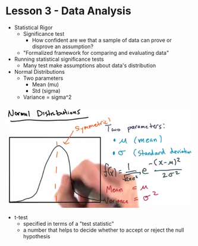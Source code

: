 # Lesson 3 - Data Analysis

* Statistical Rigor
    * Significance test
        * How confident are we that a sample of data can prove or disprove an assumption?
    * "Formalized framework for comparing and evaluating data"
* Running statistical significance tests
    * Many test make assumptions about data's distribution
* Normal Distributions
    * Two parameters
        * Mean (mu)
        * Std (sigma)
    * Variance = sigma^2

<img src="./normal_distribution_lesson_3.png"></img>

* t-test
    * specified in terms of a "test statistic"
    * a number that helps to decide whether to accept or reject the null hypothesis
